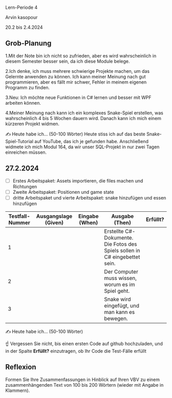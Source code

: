 Lern-Periode 4

Arvin kasopour

20.2 bis 2.4.2024

## Grob-Planung

1.Mit der Note bin ich nicht so zufrieden, aber es wird wahrscheinlich in diesem Semester besser sein, da ich diese Module belege.

2.Ich denke, ich muss mehrere schwierige Projekte machen, um das Gelernte anwenden zu können. Ich kann meiner Meinung nach gut programmieren, aber es fällt mir schwer, Fehler in meinem eigenen Programm zu finden.

3.Neu: Ich möchte neue Funktionen in C# lernen und besser mit WPF arbeiten können.

4.Meiner Meinung nach kann ich ein komplexes Snake-Spiel erstellen, was wahrscheinlich 4 bis 5 Wochen dauern wird. Danach kann ich mich einem kürzeren Projekt widmen.

✍️ Heute habe ich... (50-100 Wörter)
Heute stiss ich auf das beste Snake-Spiel-Tutorial auf YouTube, das ich je gefunden habe. Anschließend widmete ich mich Modul 164, da wir unser SQL-Projekt in nur zwei Tagen einreichen müssen.
## 27.2.2024

- [ ] Erstes Arbeitspaket: Assets importieren, die files machen und Richtungen
- [ ] Zweite Arbeitspaket: Positionen und game state
- [ ] dritte Arbeitspaket und vierte Arbeitspaket: snake hinzufügen und essen hinzufügen

| Testfall-Nummer | Ausgangslage (Given) | Eingabe (When) | Ausgabe (Then) | Erfüllt? |
| --------------- | -------------------- | -------------- | -------------- | -------- |
| 1               |                      |                |  Erstellte C#-Dokumente. Die Fotos des Spiels sollen in C# eingebettet sein.               |          |
| 2             |                      |                |    Der Computer muss wissen, worum es im Spiel geht.        |          |
| 3               |                      |                | Snake wird eingefügt, und man kann es bewegen.            |          |

✍️ Heute habe ich... (50-100 Wörter)

☝️ Vergessen Sie nicht, bis einen ersten Code auf github hochzuladen, und in der Spalte **Erfüllt?** einzutragen, ob Ihr Code die Test-Fälle erfüllt



## Reflexion

Formen Sie Ihre Zusammenfassungen in Hinblick auf Ihren VBV zu einem zusammenhängenden Text von 100 bis 200 Wörtern (wieder mit Angabe in Klammern).

